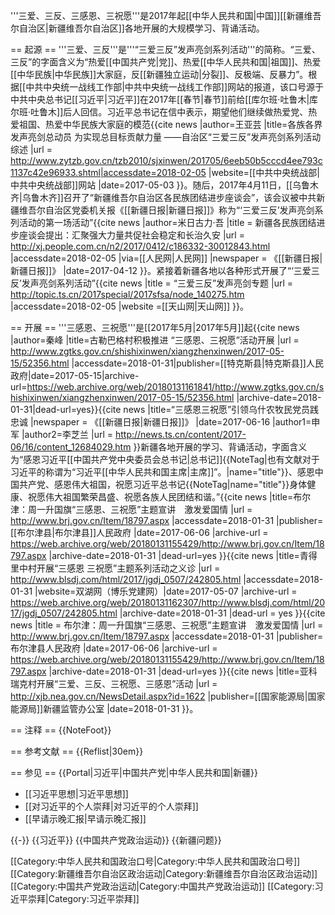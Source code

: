'''三爱、三反、三感恩、三祝愿'''是2017年起[[中华人民共和国|中国]][[新疆维吾尔自治区|新疆维吾尔自治区]]各地开展的大规模学习、背诵活动。

== 起源 ==
'''三爱、三反'''是'''“三爱三反”发声亮剑系列活动'''的简称。“三爱、三反”的字面含义为“热爱[[中国共产党|党]]、热爱[[中华人民共和国|祖国]]、热爱[[中华民族|中华民族]]大家庭，反[[新疆独立运动|分裂]]、反极端、反暴力”。根据[[中共中央统一战线工作部|中共中央统一战线工作部]]网站的报道，该口号源于中共中央总书记[[习近平|习近平]]在2017年[[春节|春节]]前给[[库尔班·吐鲁木|库尔班·吐鲁木]]后人回信。习近平总书记在信中表示，期望他们继续做热爱党、热爱祖国、热爱中华民族大家庭的模范<ref>{{cite news |author=王亚芸 |title=各族各界发声亮剑总动员 为实现总目标贡献力量 ——自治区“三爱三反”发声亮剑系列活动综述 |url = http://www.zytzb.gov.cn/tzb2010/sjxinwen/201705/6eeb50b5cccd4ee793c1137c42e96933.shtml|accessdate=2018-02-05 |website=[[中共中央统战部|中共中央统战部]]网站 |date=2017-05-03 }}</ref>。随后，2017年4月11日，[[乌鲁木齐|乌鲁木齐]]召开了“新疆维吾尔自治区各民族团结进步座谈会”，该会议被中共新疆维吾尔自治区党委机关报《[[新疆日报|新疆日报]]》称为“‘三爱三反’发声亮剑系列活动的第一场活动”<ref>{{cite news |author=米日古力·吾 |title = 新疆各民族团结进步座谈会提出：汇聚强大力量共促社会稳定和长治久安 |url = http://xj.people.com.cn/n2/2017/0412/c186332-30012843.html |accessdate=2018-02-05 |via=[[人民网|人民网]] |newspaper = 《[[新疆日报|新疆日报]]》 |date=2017-04-12 }}</ref>。紧接着新疆各地以各种形式开展了“‘三爱三反’发声亮剑系列活动”<ref>{{cite news |title = “三爱三反”发声亮剑专题 |url = http://topic.ts.cn/2017special/2017sfsa/node_140275.htm |accessdate=2018-02-05 |website =[[天山网|天山网]] }}</ref>。

== 开展 ==
'''三感恩、三祝愿'''是[[2017年5月|2017年5月]]起<ref>{{cite news |author=秦峰 |title=古勒巴格村积极推进 “三感恩、三祝愿”活动开展 |url = http://www.zgtks.gov.cn/shishixinwen/xiangzhenxinwen/2017-05-15/52356.html |accessdate=2018-01-31|publisher=[[特克斯县|特克斯县]]人民政府|date=2017-05-15|archive-url=https://web.archive.org/web/20180131161841/http://www.zgtks.gov.cn/shishixinwen/xiangzhenxinwen/2017-05-15/52356.html |archive-date=2018-01-31|dead-url=yes}}</ref><ref>{{cite news |title=“三感恩三祝愿”引领乌什农牧民党员践忠诚 |newspaper = 《[[新疆日报|新疆日报]]》 
 |date=2017-06-16 |author1=申军 |author2=李芝兰 |url = http://news.ts.cn/content/2017-06/16/content_12684029.htm }}</ref>新疆各地开展的学习、背诵活动，字面含义为“感恩习近平[[中国共产党中央委员会总书记|总书记]]{{NoteTag|也有文献对于习近平的称谓为“习近平[[中华人民共和国主席|主席]]”。|name="title"}}、感恩中国共产党、感恩伟大祖国，祝愿习近平总书记{{NoteTag|name="title"}}身体健康、祝愿伟大祖国繁荣昌盛、祝愿各族人民团结和谐。”<ref>{{cite news |title=布尔津：周一升国旗“三感恩、三祝愿”主题宣讲　激发爱国情 |url = http://www.brj.gov.cn/Item/18797.aspx |accessdate=2018-01-31 |publisher=[[布尔津县|布尔津县]]人民政府 |date=2017-06-06 |archive-url = https://web.archive.org/web/20180131155429/http://www.brj.gov.cn/Item/18797.aspx |archive-date=2018-01-31 |dead-url=yes }}</ref><ref>{{cite news |title=青得里中村开展“三感恩 三祝愿”主题系列活动之义诊 |url = http://www.blsdj.com/html/2017/jgdj_0507/242805.html |accessdate=2018-01-31 |website=双湖网（博乐党建网）|date=2017-05-07 |archive-url = https://web.archive.org/web/20180131162307/http://www.blsdj.com/html/2017/jgdj_0507/242805.html |archive-date=2018-01-31 |dead-url = yes }}</ref><ref>{{cite news |title = 布尔津：周一升国旗“三感恩、三祝愿”主题宣讲　激发爱国情 |url = http://www.brj.gov.cn/Item/18797.aspx |accessdate=2018-01-31 |publisher=布尔津县人民政府 |date=2017-06-06 |archive-url = https://web.archive.org/web/20180131155429/http://www.brj.gov.cn/Item/18797.aspx |archive-date=2018-01-31 |dead-url=yes }}</ref><ref>{{cite news |title=亚科瑞克村开展“三爱、三反、三祝愿、三感恩”活动 |url = http://xjb.nea.gov.cn/NewsDetail.aspx?id=1622 |publisher=[[国家能源局|国家能源局]]新疆监管办公室 |date=2018-01-31 }}</ref>。

== 注释 ==
{{NoteFoot}}

== 参考文献 ==
{{Reflist|30em}}

== 参见 ==
{{Portal|习近平|中国共产党|中华人民共和国|新疆}}
* [[习近平思想|习近平思想]]
* [[对习近平的个人崇拜|对习近平的个人崇拜]]
* [[早请示晚汇报|早请示晚汇报]]

{{-}}
{{习近平}}
{{中国共产党政治运动}}
{{新疆问题}}

[[Category:中华人民共和国政治口号|Category:中华人民共和国政治口号]]
[[Category:新疆维吾尔自治区政治运动|Category:新疆维吾尔自治区政治运动]]
[[Category:中国共产党政治运动|Category:中国共产党政治运动]]
[[Category:习近平崇拜|Category:习近平崇拜]]